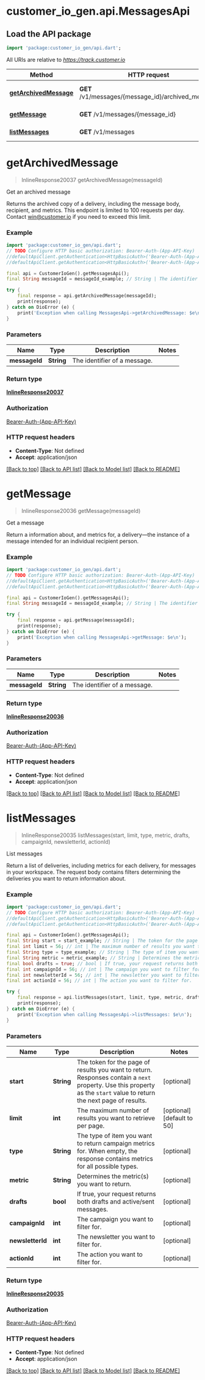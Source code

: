 # customer_io_gen.api.MessagesApi

## Load the API package
```dart
import 'package:customer_io_gen/api.dart';
```

All URIs are relative to *https://track.customer.io*

Method | HTTP request | Description
------------- | ------------- | -------------
[**getArchivedMessage**](MessagesApi.md#getarchivedmessage) | **GET** /v1/messages/{message_id}/archived_message | Get an archived message
[**getMessage**](MessagesApi.md#getmessage) | **GET** /v1/messages/{message_id} | Get a message
[**listMessages**](MessagesApi.md#listmessages) | **GET** /v1/messages | List messages


# **getArchivedMessage**
> InlineResponse20037 getArchivedMessage(messageId)

Get an archived message

Returns the archived copy of a delivery, including the message body, recipient, and metrics. This endpoint is limited to 100 requests per day. Contact win@customer.io if you need to exceed this limit.

### Example
```dart
import 'package:customer_io_gen/api.dart';
// TODO Configure HTTP basic authorization: Bearer-Auth-(App-API-Key)
//defaultApiClient.getAuthentication<HttpBasicAuth>('Bearer-Auth-(App-API-Key)').username = 'YOUR_USERNAME'
//defaultApiClient.getAuthentication<HttpBasicAuth>('Bearer-Auth-(App-API-Key)').password = 'YOUR_PASSWORD';

final api = CustomerIoGen().getMessagesApi();
final String messageId = messageId_example; // String | The identifier of a message.

try {
    final response = api.getArchivedMessage(messageId);
    print(response);
} catch on DioError (e) {
    print('Exception when calling MessagesApi->getArchivedMessage: $e\n');
}
```

### Parameters

Name | Type | Description  | Notes
------------- | ------------- | ------------- | -------------
 **messageId** | **String**| The identifier of a message. | 

### Return type

[**InlineResponse20037**](InlineResponse20037.md)

### Authorization

[Bearer-Auth-(App-API-Key)](../README.md#Bearer-Auth-(App-API-Key))

### HTTP request headers

 - **Content-Type**: Not defined
 - **Accept**: application/json

[[Back to top]](#) [[Back to API list]](../README.md#documentation-for-api-endpoints) [[Back to Model list]](../README.md#documentation-for-models) [[Back to README]](../README.md)

# **getMessage**
> InlineResponse20036 getMessage(messageId)

Get a message

Return a information about, and metrics for, a delivery—the instance of a message intended for an individual recipient person.

### Example
```dart
import 'package:customer_io_gen/api.dart';
// TODO Configure HTTP basic authorization: Bearer-Auth-(App-API-Key)
//defaultApiClient.getAuthentication<HttpBasicAuth>('Bearer-Auth-(App-API-Key)').username = 'YOUR_USERNAME'
//defaultApiClient.getAuthentication<HttpBasicAuth>('Bearer-Auth-(App-API-Key)').password = 'YOUR_PASSWORD';

final api = CustomerIoGen().getMessagesApi();
final String messageId = messageId_example; // String | The identifier of a message.

try {
    final response = api.getMessage(messageId);
    print(response);
} catch on DioError (e) {
    print('Exception when calling MessagesApi->getMessage: $e\n');
}
```

### Parameters

Name | Type | Description  | Notes
------------- | ------------- | ------------- | -------------
 **messageId** | **String**| The identifier of a message. | 

### Return type

[**InlineResponse20036**](InlineResponse20036.md)

### Authorization

[Bearer-Auth-(App-API-Key)](../README.md#Bearer-Auth-(App-API-Key))

### HTTP request headers

 - **Content-Type**: Not defined
 - **Accept**: application/json

[[Back to top]](#) [[Back to API list]](../README.md#documentation-for-api-endpoints) [[Back to Model list]](../README.md#documentation-for-models) [[Back to README]](../README.md)

# **listMessages**
> InlineResponse20035 listMessages(start, limit, type, metric, drafts, campaignId, newsletterId, actionId)

List messages

Return a list of deliveries, including metrics for each delivery, for messages in your workspace. The request body contains filters determining the deliveries you want to return information about.

### Example
```dart
import 'package:customer_io_gen/api.dart';
// TODO Configure HTTP basic authorization: Bearer-Auth-(App-API-Key)
//defaultApiClient.getAuthentication<HttpBasicAuth>('Bearer-Auth-(App-API-Key)').username = 'YOUR_USERNAME'
//defaultApiClient.getAuthentication<HttpBasicAuth>('Bearer-Auth-(App-API-Key)').password = 'YOUR_PASSWORD';

final api = CustomerIoGen().getMessagesApi();
final String start = start_example; // String | The token for the page of results you want to return. Responses contain a `next` property. Use this property as the `start` value to return the next page of results.
final int limit = 56; // int | The maximum number of results you want to retrieve per page.
final String type = type_example; // String | The type of item you want to return campaign metrics for. When empty, the response contains metrics for all possible types.
final String metric = metric_example; // String | Determines the metric(s) you want to return.
final bool drafts = true; // bool | If true, your request returns both drafts and active/sent messages.
final int campaignId = 56; // int | The campaign you want to filter for.
final int newsletterId = 56; // int | The newsletter you want to filter for.
final int actionId = 56; // int | The action you want to filter for.

try {
    final response = api.listMessages(start, limit, type, metric, drafts, campaignId, newsletterId, actionId);
    print(response);
} catch on DioError (e) {
    print('Exception when calling MessagesApi->listMessages: $e\n');
}
```

### Parameters

Name | Type | Description  | Notes
------------- | ------------- | ------------- | -------------
 **start** | **String**| The token for the page of results you want to return. Responses contain a `next` property. Use this property as the `start` value to return the next page of results. | [optional] 
 **limit** | **int**| The maximum number of results you want to retrieve per page. | [optional] [default to 50]
 **type** | **String**| The type of item you want to return campaign metrics for. When empty, the response contains metrics for all possible types. | [optional] 
 **metric** | **String**| Determines the metric(s) you want to return. | [optional] 
 **drafts** | **bool**| If true, your request returns both drafts and active/sent messages. | [optional] 
 **campaignId** | **int**| The campaign you want to filter for. | [optional] 
 **newsletterId** | **int**| The newsletter you want to filter for. | [optional] 
 **actionId** | **int**| The action you want to filter for. | [optional] 

### Return type

[**InlineResponse20035**](InlineResponse20035.md)

### Authorization

[Bearer-Auth-(App-API-Key)](../README.md#Bearer-Auth-(App-API-Key))

### HTTP request headers

 - **Content-Type**: Not defined
 - **Accept**: application/json

[[Back to top]](#) [[Back to API list]](../README.md#documentation-for-api-endpoints) [[Back to Model list]](../README.md#documentation-for-models) [[Back to README]](../README.md)

